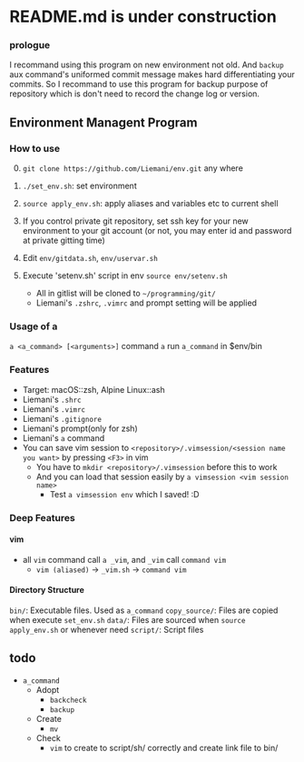 # README.md is under construction

### prologue

I recommand using this program on new environment not old. And `backup` aux command's uniformed commit message makes hard differentiating your commits. So I recommand to use this program for backup purpose of repository which is don't need to record the change log or version.



## Environment Managent Program

### How to use

0. `git clone https://github.com/Liemani/env.git` any where
1. `./set_env.sh`: set environment
2. `source apply_env.sh`: apply aliases and variables etc to current shell

1. If you control private git repository, set ssh key for your new environment to your git account (or not, you may enter id and password at private gitting time)
2. Edit `env/gitdata.sh`, `env/uservar.sh`
3. Execute 'setenv.sh' script in env `source env/setenv.sh`
    - All in gitlist will be cloned to `~/programming/git/`
    - Liemani's `.zshrc`, `.vimrc` and prompt setting will be applied

### Usage of a

`a <a_command> [<arguments>]`
command `a` run `a_command` in $env/bin

### Features

- Target: macOS::zsh, Alpine Linux::ash
- Liemani's `.shrc`
- Liemani's `.vimrc`
- Liemani's `.gitignore`
- Liemani's prompt(only for zsh)
- Liemani's `a` command
- You can save vim session to `<repository>/.vimsession/<session name you want>` by pressing `<F3>` in vim
  - You have to `mkdir <repository>/.vimsession` before this to work
  - And you can load that session easily by `a vimsession <vim session name>`
    - Test `a vimsession env` which I saved! :D

### Deep Features

#### vim

- all `vim` command call `a _vim`, and `_vim` call `command vim`
  - `vim (aliased)` -> `_vim.sh` -> `command vim`

#### Directory Structure

`bin/`: Executable files. Used as `a_command`
`copy_source/`: Files are copied when execute `set_env.sh`
`data/`: Files are sourced when `source apply_env.sh` or whenever need
`script/`: Script files

## todo

- `a_command`
  - Adopt
    - `backcheck`
    - `backup`
  - Create
    - `mv`
  - Check
    - `vim` to create to script/sh/ correctly and create link file to bin/

